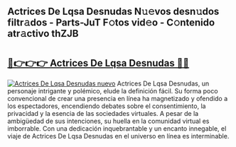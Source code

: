 ## Actrices De Lqsa Desnudas N𝚞𝚎vos desn𝚞dos filtr𝚊dos - Parts-JuT F𝚘tos vid𝚎o - C𝚘ntenido atr𝚊ctivo thZJB

# <h2><a href="http://mbb2vh.tromn.icu/?c=Actrices+De+Lqsa+Desnudas">🔗👉👉👉 Actrices De Lqsa Desnudas 🔗🔗</a></h2>

[![Actrices De Lqsa Desnudas nuevo](https://i.imgur.com/pEAQMta.gif)](http://mbb2vh.tromn.icu/?c=Actrices+De+Lqsa+Desnudas)
Actrices De Lqsa Desnudas, un personaje intrigante y polémico, elude la definición fácil. Su forma poco convencional de crear una presencia en línea ha magnetizado y ofendido a los espectadores, encendiendo debates sobre el consentimiento, la privacidad y la esencia de las sociedades virtuales. A pesar de la ambigüedad de sus intenciones, su huella en la comunidad virtual es imborrable. Con una dedicación inquebrantable y un encanto innegable, el viaje de Actrices De Lqsa Desnudas en el universo en línea es interminable.
